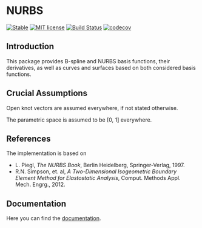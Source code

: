 # NURBS

[![Stable](https://img.shields.io/badge/docs-stable-blue.svg)](https://hobezwe.github.io/NURBS.jl/dev/)
[![MIT license](https://img.shields.io/badge/License-MIT-blue.svg)](https://github.com/hobezwe/NURBS.jl/blob/main/LICENSE)
[![Build Status](https://github.com/hobezwe/NURBS.jl/actions/workflows/CI.yml/badge.svg?branch=main)](https://github.com/hobezwe/NURBS.jl/actions/workflows/CI.yml?query=branch%3Amain)
[![codecov](https://codecov.io/gh/HoBeZwe/NURBS.jl/branch/main/graph/badge.svg?token=4F9NUNRC1K)](https://codecov.io/gh/HoBeZwe/NURBS.jl)


## Introduction

This package provides B-spline and NURBS basis functions, their derivatives, as well as curves and surfaces based on both considered basis functions.


## Crucial Assumptions

Open knot vectors are assumed everywhere, if not stated otherwise.

The parametric space is assumed to be [0, 1] everywhere.


## References

The implementation is based on
- L. Piegl, *The NURBS Book*, Berlin Heidelberg, Springer-Verlag, 1997.
- R.N. Simpson, et. al, *A Two-Dimensional Isogeometric Boundary Element Method for Elastostatic Analysis*, Comput. Methods Appl. Mech. Engrg., 2012.


## Documentation

Here you can find the [documentation](https://hobezwe.github.io/NURBS.jl/dev/).